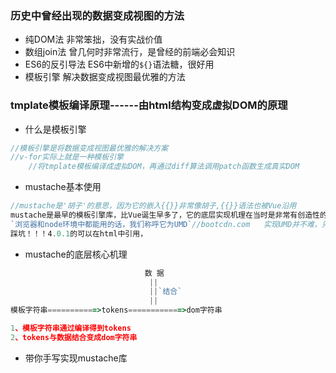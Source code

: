  ### 历史中曾经出现的数据变成视图的方法
 + 纯DOM法
    非常笨拙，没有实战价值
 + 数组join法
    曾几何时非常流行，是曾经的前端必会知识
 + ES6的反引导法
    ES6中新增的`${}`语法糖，很好用
 + 模板引擎
    解决数据变成视图最优雅的方法

### tmplate模板编译原理------由html结构变成虚拟DOM的原理
+ 什么是模板引擎
```js
//模板引擎是将数据变成视图最优雅的解决方案
//v-for实际上就是一种模板引擎
    //将tmplate模板编译成虚拟DOM，再通过diff算法调用patch函数生成真实DOM
``` 
+ mustache基本使用
```js
//mustache是'胡子'的意思，因为它的嵌入{{}}非常像胡子,{{}}语法也被Vue沿用
mustache是最早的模板引擎库，比Vue诞生早多了，它的底层实现机理在当时是非常有创造性的、轰动性的，为后续模板引擎的发展提供了崭新的思路
`浏览器和node环境中都能用的话，我们称呼它为UMD`//bootcdn.com   实现UMD并不难，只需要一个'通用头'
踩坑！！！4.0.1的可以在html中引用，
```
+ mustache的底层核心机理
```js
                              数 据
                               ||
                               ||`结合`
                               ||
模板字符串===========>tokens============>dom字符串

1、模板字符串通过编译得到tokens
2、tokens与数据结合变成dom字符串
```
+ 带你手写实现mustache库
 
